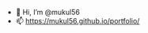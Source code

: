 - 👋 Hi, I’m @mukul56
- 📫 https://mukul56.github.io/portfolio/

<!---
mukul56/mukul56 is a ✨ special ✨ repository because its `README.md` (this file) appears on your GitHub profile.
You can click the Preview link to take a look at your changes.
--->
